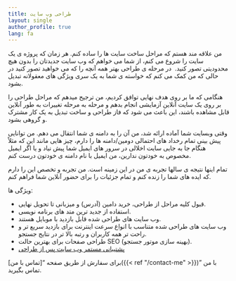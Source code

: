 ```yaml
---
title: طراحی وب سایت
layout: single
author_profile: true
lang: fa
---
```

من علاقه مند هستم که مراحل ساخت سایت ها را ساده کنم. هر زمان که پروژه ی یک سایت را شروع می کنم، از شما می خواهم که وب سایت جدیدتان را بدون هیچ محدودیتی تصور کنید.  در مرحله ی طراحی بهتر همه آنچه را که می خواهید تصور کنید در حالی که من کمک می کنم که خواسته ی شما به یک سری ویژگی های معقولانه تبدیل بشود.

هنگامی که ما بر روی هدف نهایی توافق کردیم، من ترجیح میدهم که مراحل طراحی را بر روی یک سایت آنلاین آزمایشی انجام بدهم و مرحله به مرحله تغییرات به طور آنلاین قابل مشاهده باشند، این باعث می شود که فاز طراحی و ساخت تبدیل به یک کار مشترک و گروهی بشود.

وقتی وبسایت شما آماده ارائه شد، من آن را به دامنه ی شما انتقال می دهم. من توانایی پیش بینی تمام رخداد های احتمالی دومین/دامنه ها را دارم، چیز هایی مانند این که مثلاً هنگام جا به جایی سایت اخلالی در سرور های ایمیل شما پیش نیاد و یا اگر ایمیل مخصوص به خودتون ندارین، من ایمیل با نام دامنه ی خودتون درست کنم.

تمام اینها نتیجه ی سالها تجربه ی من در این زمینه است. من تجربه و تخصص این را دارم که ایده های شما را زنده کنم و تمام جزئیات را برای حضور آنلاین شما فراهم کنم.

ویژگی ها:

* قبول کلیه مراحل از طراحی، خرید دامین (آدرس) و میزبانی تا تحویل نهایی.
* استفاده از جدید ترین متد های برنامه نویسی.
* وب سایت های طراحی شده قابل بازدید با موبایل هستند.
* وب سایت های طراحی شده متناسب با انواع سرعت اینترنت برای بازدید سریع تر و راحت تر همه کاربران و رتبه بالا تر در نتایج جستجو.
* طراحی صفحات برای بهترین حالت SEO (بهینه ‌سازی موتور جستجو).
* [پشتیبانی مستمر وب سایت پس از طراحی](/fa/services/ongoing-website-support/ "پشتیبانی مستمر وب سایت")

برای سفارش از طریق صفحه “[تماس با من]({{< ref "/contact-me" >}})” با من تماس بگیرید.
